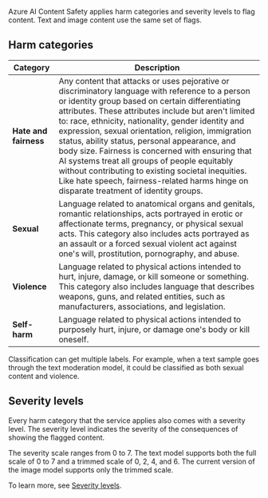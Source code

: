 Azure AI Content Safety applies harm categories and severity levels to flag content. Text and image content use the same set of flags.

## Harm categories

| **Category** | **Description** |
|---|---|
| **Hate and fairness** | Any content that attacks or uses pejorative or discriminatory language with reference to a person or identity group based on certain differentiating attributes. These attributes include but aren't limited to: race, ethnicity, nationality, gender identity and expression, sexual orientation, religion, immigration status, ability status, personal appearance, and body size. Fairness is concerned with ensuring that AI systems treat all groups of people equitably without contributing to existing societal inequities. Like hate speech, fairness-related harms hinge on disparate treatment of identity groups. |
| **Sexual** | Language related to anatomical organs and genitals, romantic relationships, acts portrayed in erotic or affectionate terms, pregnancy, or physical sexual acts. This category also includes acts portrayed as an assault or a forced sexual violent act against one's will, prostitution, pornography, and abuse. |
| **Violence** | Language related to physical actions intended to hurt, injure, damage, or kill someone or something. This category also includes language that describes weapons, guns, and related entities, such as manufacturers, associations, and legislation. |
| **Self-harm** | Language related to physical actions intended to purposely hurt, injure, or damage one's body or kill oneself. |

Classification can get multiple labels. For example, when a text sample goes through the text moderation model, it could be classified as both sexual content and violence.

## Severity levels

Every harm category that the service applies also comes with a severity level. The severity level indicates the severity of the consequences of showing the flagged content.

The severity scale ranges from 0 to 7. The text model supports both the full scale of 0 to 7 and a trimmed scale of 0, 2, 4, and 6. The current version of the image model supports only the trimmed scale.

To learn more, see [Severity levels](/azure/ai-services/content-safety/concepts/harm-categories?tabs=definitions#severity-levels).
